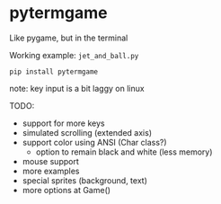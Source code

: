 # pytermgame
Like pygame, but in the terminal

Working example: `jet_and_ball.py`

`pip install pytermgame`

note: key input is a bit laggy on linux

TODO:
- support for more keys
- simulated scrolling (extended axis)
- support color using ANSI (Char class?)
    - option to remain black and white (less memory)
- mouse support
- more examples
- special sprites (background, text)
- more options at Game()
